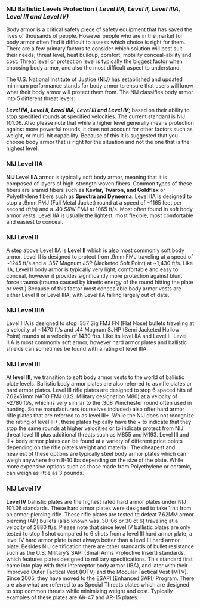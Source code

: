 ### NIJ Ballistic Levels Protection ( *Level IIA, Level II, Level IIIA, Level III and Level IV)*

Body armor is a critical safety piece of safety equipment that has saved the lives of thousands of people. However people who are in the market for body armor often find it difficult to assess which choice is right for them. There are a few primary factors to consider which solution will best suit their needs; threat level, heat buildup, comfort, mobility conceal-ability and cost. Threat level or protection level is typically the biggest factor when choosing body armor, and also the most difficult aspect to understand.

The U.S. National Institute of Justice **(NIJ)** has established and updated minimum performance stands for body armor to ensure that users will know what their body armor will protect them from. The NIJ classifies body armor into 5 different threat levels:

***Level IIA, Level II, Level IIIA, Level III and Level IV*;** based on their ability to stop specified rounds at specified velocities. The current standard is NIJ 101.06. Also please note that while a higher level generally means protection against more powerful rounds, it does not account for other factors such as weight, or multi-hit capability. Because of this it is suggested that you choose body armor that is right for the situation and not the one that is the highest level.

### **NIJ Level IIA**

**NIJ Level IIA** armor is typically soft body armor, meaning that it is composed of layers of high-strength woven fibers. Common types of these fibers are aramid fibers such as **Kevlar, Twaron, and Goldflex** or Polyethylene fibers such as **Spectra and Dyneema**. Level IIA is designed to stop a .9mm FMJ (Full Metal Jacket) round at a speed of ~1165 feet per second (ft/s) and a .40 S&W FMJ at 1065 ft/s. Most often found in soft body armor vests, Level IIA is usually the lightest, most flexible, most comfortable and easiest to conceal.

### **NIJ Level II**

A step above Level IIA is **Level II** which is also most commonly soft body armor. Level II is designed to protect from .9mm FMJ traveling at a speed of ~1245 ft/s and a .357 Magnum JSP (Jacketed Soft Point) at ~1,430 ft/s. Like IIA, Level II body armor is typically very light, comfortable and easy to conceal, however it provides significantly more protection against blunt force trauma (trauma caused by kinetic energy of the round hitting the plate or vest.) Because of this factor most concealable body armor vests are either Level II or Level IIIA, with Level IIA falling largely out of date.

### **NIJ** **Level IIIA**

Level IIIA is designed to stop .357 Sig FMJ FN (Flat Nose) bullets traveling at a velocity of ~1470 ft/s and .44 Magnum SJHP (Semi Jacketed Hollow Point) rounds at a velocity of 1430 ft/s. Like its level IIA and Level II, Level IIIA is most commonly soft armor, however hard armor plates and ballistic shields can sometimes be found with a rating of level IIIA.

### **NIJ** **Level III**

At **level III**, we transition to soft body armor vests to the world of ballistic plate levels. Ballistic body armor plates are also referred to as rifle plates or hard armor plates. Level III rifle plates are designed to stop 6 spaced hits of 7.62x51mm NATO FMJ (U.S. Military designation M80) at a velocity of ~2780 ft/s, which is very similar to the .308 Winchester round often used in hunting. Some manufacturers (ourselves included) also offer hard armor rifle plates that are referred to as level III+. While the NIJ does not recognize the rating of level III+, these plates typically have the + to indicate that they stop the same rounds at higher velocities or to indicate protect from NIJ threat level III plus additional threats such as M855 and M193. Level III and III+ body armor plates can be found at a variety of different price points depending on the rifle plate’s weight and material. The cheapest and heaviest of these options are typically steel body armor plates which can weigh anywhere from 8-10 lbs depending on the size of the plate. While more expensive options such as those made from Polyethylene or ceramic, can weigh as little as 3 pounds.

### **NIJ** **Level IV**

**Level IV** ballistic plates are the highest rated hard armor plates under NIJ 101.06 standards. These hard armor plates were designed to take 1 hit from an armor-piercing rifle. These rifle plates are tested to defeat 7.62MM armor piercing (AP) bullets (also known was .30-06 or 30 ot 6) traveling at a velocity of 2880 ft/s. Please note that since level IV ballistic plates are only tested to stop 1 shot compared to 6 shots from a level III hard armor plate, a level IV hard armor plate is not always better than a level III hard armor plate. Besides NIJ certification there are other standards of bullet resistance such as the U.S. Military’s SAPI (Small Arms Protective Insert) standards, which features plates designed to military specifications. This standard first came into play with their Interceptor body armor (IBA), and later with their Improved Outer Tactical Vest (IOTV) and the Modular Tactical Vest (MTV). Since 2005, they have moved to the ESAPI (Enhanced SAPI) Program. There are also what are referred to as Special Threats plates which are designed to stop common threats while minimizing weight and cost. Typically examples of these plates are AK-47 and AR-15 plates.
